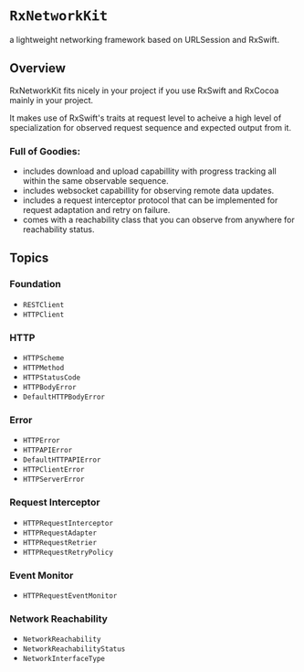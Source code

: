 # ``RxNetworkKit``

a lightweight networking framework based on URLSession and RxSwift.

## Overview

RxNetworkKit fits nicely in your project if you use RxSwift and RxCocoa mainly in your project.

It makes use of RxSwift's traits at request level to acheive a high level of specialization for observed request sequence and expected output from it.

### Full of Goodies:
- includes download and upload capabillity with progress tracking all within the same observable sequence.
- includes websocket capabillity for observing remote data updates.
- includes a request interceptor protocol that can be implemented for request adaptation and retry on failure.
- comes with a reachability class that you can observe from anywhere for reachability status.

## Topics

### Foundation

- ``RESTClient``
- ``HTTPClient``

### HTTP

- ``HTTPScheme``
- ``HTTPMethod``
- ``HTTPStatusCode``
- ``HTTPBodyError``
- ``DefaultHTTPBodyError``

### Error

- ``HTTPError``
- ``HTTPAPIError``
- ``DefaultHTTPAPIError``
- ``HTTPClientError``
- ``HTTPServerError``

### Request Interceptor

- ``HTTPRequestInterceptor``
- ``HTTPRequestAdapter``
- ``HTTPRequestRetrier``
- ``HTTPRequestRetryPolicy``

### Event Monitor

- ``HTTPRequestEventMonitor``

### Network Reachability

- ``NetworkReachability``
- ``NetworkReachabilityStatus``
- ``NetworkInterfaceType``
